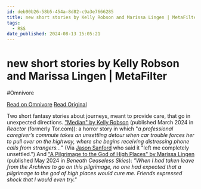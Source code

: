 ```yaml
---
id: deb90b26-58b5-454a-8d82-c9a3e7666285
title: new short stories by Kelly Robson and Marissa Lingen | MetaFilter
tags:
  - RSS
date_published: 2024-08-13 15:05:21
---
```


# new short stories by Kelly Robson and Marissa Lingen | MetaFilter
#Omnivore

[Read on Omnivore](https://omnivore.app/me/new-short-stories-by-kelly-robson-and-marissa-lingen-meta-filter-1914d5d0988)
[Read Original](https://www.metafilter.com/205074/new-short-stories-by-Kelly-Robson-and-Marissa-Lingen)



Two short fantasy stories about journeys, meant to provide care, that go in unexpected directions. [&quot;Median&quot; by Kelly Robson](https:&#x2F;&#x2F;reactormag.com&#x2F;median-kelly-robson&#x2F;) (published March 2024 in _Reactor_ (formerly Tor.com)): a horror story in which &quot;_a professional caregiver’s commute takes an unsettling detour when car trouble forces her to pull over on the highway, where she begins receiving distressing phone calls from strangers…_&quot; (Via [Jason Sanford](https:&#x2F;&#x2F;www.patreon.com&#x2F;posts&#x2F;genre-grapevine-105441010) who said it &quot;left me completely unsettled.&quot;) And [&quot;A Pilgrimage to the God of High Places&quot; by Marissa Lingen](https:&#x2F;&#x2F;www.beneath-ceaseless-skies.com&#x2F;stories&#x2F;a-pilgrimage-to-the-god-of-high-places&#x2F;) (published May 2024 in _Beneath Ceaseless Skies_): _&quot;When I had taken leave from the Archives to go on this pilgrimage, no one had expected that a pilgrimage to the god of high places would cure me. Friends expressed shock that I would even try.&quot;_  

  